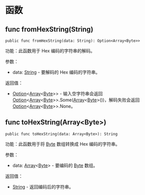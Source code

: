# 函数

## func fromHexString(String)

```cangjie
public func fromHexString(data: String): Option<Array<Byte>>
```

功能：此函数用于 Hex 编码的字符串的解码。

参数：

- data: [String](../../../std/core/core_package_api/core_package_structs.md#struct-string) - 要解码的 Hex 编码的字符串。

返回值：

- [Option](../../../std/core/core_package_api/core_package_enums.md#enum-optiont)\<[Array](../../../std/core/core_package_api/core_package_structs.md#struct-arrayt)\<[Byte](../../../std/core/core_package_api/core_package_types.md#type-byte)>> - 输入空字符串会返回 [Option](../../../std/core/core_package_api/core_package_enums.md#enum-optiont)\<[Array](../../../std/core/core_package_api/core_package_structs.md#struct-arrayt)\<[Byte](../../../std/core/core_package_api/core_package_types.md#type-byte)>>.Some([Array](../../../std/core/core_package_api/core_package_structs.md#struct-arrayt)\<[Byte](../../../std/core/core_package_api/core_package_types.md#type-byte)>())，解码失败会返回 [Option](../../../std/core/core_package_api/core_package_enums.md#enum-optiont)\<[Array](../../../std/core/core_package_api/core_package_structs.md#struct-arrayt)\<[Byte](../../../std/core/core_package_api/core_package_types.md#type-byte)>>.None。

## func toHexString(Array\<Byte>)

```cangjie
public func toHexString(data: Array<Byte>): String
```

功能：此函数用于将 [Byte](../../../std/core/core_package_api/core_package_types.md#type-byte) 数组转换成 Hex 编码的字符串。

参数：

- data: [Array](../../../std/core/core_package_api/core_package_structs.md#struct-arrayt)\<[Byte](../../../std/core/core_package_api/core_package_types.md#type-byte)> - 要编码的 [Byte](../../../std/core/core_package_api/core_package_types.md#type-byte) 数组。

返回值：

- [String](../../../std/core/core_package_api/core_package_structs.md#struct-string) - 返回编码后的字符串。

